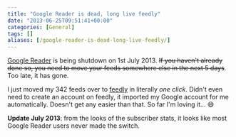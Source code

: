 ```yaml
---
title: "Google Reader is dead, long live feedly"
date: "2013-06-25T09:51:41+00:00"
categories: [General]
tags: []
aliases: [/google-reader-is-dead-long-live-feedly/]
---
```


[Google Reader](http://www.google.co.uk/reader/view/) is being shutdown on 1st July 2013. <del>If you haven't already done so, you need to move your feeds somewhere else in the next 5 days</del>. Too late, it has gone.

I just moved my 342 feeds over to [feedly](http://www.feedly.com/) in literally <em>one click</em>. Didn't even need to create an account on feedly, it imported my Google account for me automatically. Doesn't get any easier than that. So far I'm loving it... :smile:

<strong>Update July 2013</strong>: from the looks of the subscriber stats, it looks like most Google Reader users never made the switch.

